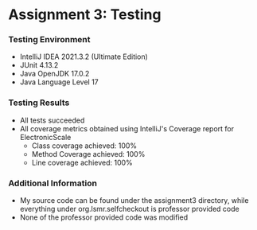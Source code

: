 # Assignment 3: Testing

### Testing Environment

- IntelliJ IDEA 2021.3.2 (Ultimate Edition)
- JUnit 4.13.2
- Java OpenJDK 17.0.2
- Java Language Level 17

### Testing Results

- All tests succeeded
- All coverage metrics obtained using IntelliJ's Coverage report for ElectronicScale
    - Class coverage achieved: 100%
    - Method Coverage achieved: 100%
    - Line coverage achieved: 100%

### Additional Information

- My source code can be found under the assignment3 directory, while everything under org.lsmr.selfcheckout is professor
  provided code
- None of the professor provided code was modified 
